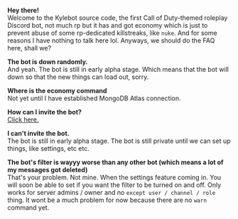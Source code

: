 __**Hey there!**__  
Welcome to the Kylebot source code, the first Call of Duty-themed roleplay Discord bot, not much rp but it has and got economy which is just to prevent abuse of some rp-dedicated killstreaks, like `nuke`. And for some reasons I have nothing to talk here lol. Anyways, we should do the FAQ here, shall we?    



**The bot is down randomly.**  
And yeah. The bot is still in early alpha stage. Which means that the bot will down so that the new things can load out, sorry.    

**Where is the economy command**  
Not yet until I have established MongoDB Atlas connection.    

**How can I invite the bot?**  
[Click here.](https://web.nefomemes.repl.co/kylebot/invite)     

**I can't invite the bot.**    
The bot is still in early alpha stage. The bot is still private until we can set up things, like settings, etc etc.    

**The bot's filter is wayyy worse than any other bot (which means a lot of my messages got deleted)**  
That's your problem. Not mine. When the settings feature coming in. You will soon be able to set if you want the filter to be turned on and off. Only works for server admins / owner and no `except user / channel / role` thing. It wont be a much problem for now because there are no `warn` command yet.   
